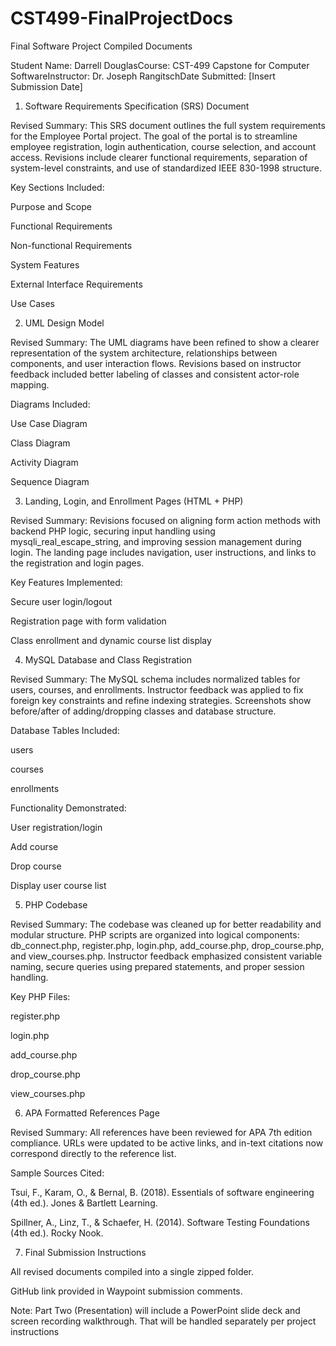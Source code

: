 # CST499-FinalProjectDocs
Final Software Project Compiled Documents

Student Name: Darrell DouglasCourse: CST-499 Capstone for Computer SoftwareInstructor: Dr. Joseph RangitschDate Submitted: [Insert Submission Date]

1. Software Requirements Specification (SRS) Document

Revised Summary:
This SRS document outlines the full system requirements for the Employee Portal project. The goal of the portal is to streamline employee registration, login authentication, course selection, and account access. Revisions include clearer functional requirements, separation of system-level constraints, and use of standardized IEEE 830-1998 structure.

Key Sections Included:

Purpose and Scope

Functional Requirements

Non-functional Requirements

System Features

External Interface Requirements

Use Cases

2. UML Design Model

Revised Summary:
The UML diagrams have been refined to show a clearer representation of the system architecture, relationships between components, and user interaction flows. Revisions based on instructor feedback included better labeling of classes and consistent actor-role mapping.

Diagrams Included:

Use Case Diagram

Class Diagram

Activity Diagram

Sequence Diagram

3. Landing, Login, and Enrollment Pages (HTML + PHP)

Revised Summary:
Revisions focused on aligning form action methods with backend PHP logic, securing input handling using mysqli_real_escape_string, and improving session management during login. The landing page includes navigation, user instructions, and links to the registration and login pages.

Key Features Implemented:

Secure user login/logout

Registration page with form validation

Class enrollment and dynamic course list display

4. MySQL Database and Class Registration

Revised Summary:
The MySQL schema includes normalized tables for users, courses, and enrollments. Instructor feedback was applied to fix foreign key constraints and refine indexing strategies. Screenshots show before/after of adding/dropping classes and database structure.

Database Tables Included:

users

courses

enrollments

Functionality Demonstrated:

User registration/login

Add course

Drop course

Display user course list

5. PHP Codebase

Revised Summary:
The codebase was cleaned up for better readability and modular structure. PHP scripts are organized into logical components: db_connect.php, register.php, login.php, add_course.php, drop_course.php, and view_courses.php. Instructor feedback emphasized consistent variable naming, secure queries using prepared statements, and proper session handling.

Key PHP Files:

register.php

login.php

add_course.php

drop_course.php

view_courses.php

6. APA Formatted References Page

Revised Summary:
All references have been reviewed for APA 7th edition compliance. URLs were updated to be active links, and in-text citations now correspond directly to the reference list.

Sample Sources Cited:

Tsui, F., Karam, O., & Bernal, B. (2018). Essentials of software engineering (4th ed.). Jones & Bartlett Learning.

Spillner, A., Linz, T., & Schaefer, H. (2014). Software Testing Foundations (4th ed.). Rocky Nook.

7. Final Submission Instructions

All revised documents compiled into a single zipped folder.

GitHub link provided in Waypoint submission comments.

Note: Part Two (Presentation) will include a PowerPoint slide deck and screen recording walkthrough. That will be handled separately per project instructions
